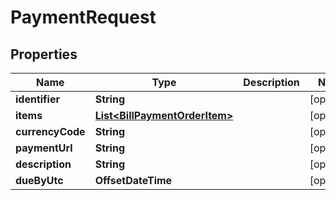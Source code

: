 

# PaymentRequest


## Properties

| Name | Type | Description | Notes |
|------------ | ------------- | ------------- | -------------|
|**identifier** | **String** |  |  [optional] |
|**items** | [**List&lt;BillPaymentOrderItem&gt;**](BillPaymentOrderItem.md) |  |  [optional] |
|**currencyCode** | **String** |  |  [optional] |
|**paymentUrl** | **String** |  |  [optional] |
|**description** | **String** |  |  [optional] |
|**dueByUtc** | **OffsetDateTime** |  |  [optional] |



